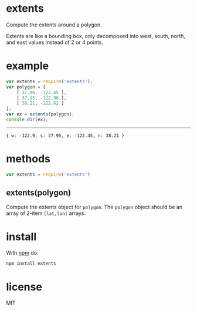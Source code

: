 # extents

Compute the extents around a polygon.

Extents are like a bounding box, only decomposed into west, south, north, and
east values instead of 2 or 4 points.

# example

``` js
var extents = require('extents');
var polygon = [
    [ 37.96, -122.45 ],
    [ 37.95, -122.90 ],
    [ 38.21, -122.62 ]
];
var ex = extents(polygon);
console.dir(ex);
```

***

```
{ w: -122.9, s: 37.95, e: -122.45, n: 38.21 }
```

# methods

``` js
var extents = require('extents')
```

## extents(polygon)

Compute the extents object for `polygon`.
The `polygon` object should be an array of 2-item `[lat,lon]` arrays.

# install

With [npm](http://npmjs.org) do:

```
npm install extents
```

# license

MIT
